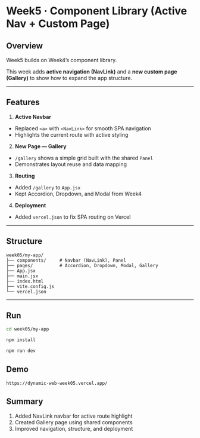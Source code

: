 # Week5 · Component Library (Active Nav + Custom Page)

## Overview
Week5 builds on Week4’s component library.  

This week adds **active navigation (NavLink)** and a **new custom page (Gallery)** to show how to expand the app structure.

---

## Features
1. **Active Navbar**
  - Replaced `<a>` with `<NavLink>` for smooth SPA navigation  
  - Highlights the current route with active styling  
2. **New Page — Gallery**
  - `/gallery` shows a simple grid built with the shared `Panel`  
  - Demonstrates layout reuse and data mapping  
3. **Routing**
  - Added `/gallery` to `App.jsx`  
  - Kept Accordion, Dropdown, and Modal from Week4  
4. **Deployment**
  - Added `vercel.json` to fix SPA routing on Vercel

---

## Structure
```text
week05/my-app/
├── components/     # Navbar (NavLink), Panel
├── pages/          # Accordion, Dropdown, Modal, Gallery
├── App.jsx
├── main.jsx
├── index.html
├── vite.config.js
└── vercel.json
```

---

## Run
```bash
cd week05/my-app
```

```bash
npm install
```

```bash
npm run dev
```

## Demo
```
https://dynamic-web-week05.vercel.app/
```


## Summary
1. Added NavLink navbar for active route highlight
2. Created Gallery page using shared components
3. Improved navigation, structure, and deployment